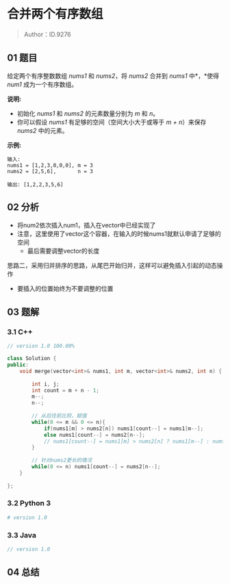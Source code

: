 # 合并两个有序数组 

> Author：ID.9276

## 01 题目

给定两个有序整数数组 *nums1* 和 *nums2*，将 *nums2* 合并到 *nums1* 中*，*使得 *num1* 成为一个有序数组。

**说明:**

- 初始化 *nums1* 和 *nums2* 的元素数量分别为 *m* 和 *n*。
- 你可以假设 *nums1* 有足够的空间（空间大小大于或等于 *m + n*）来保存 *nums2* 中的元素。

**示例:**

```
输入:
nums1 = [1,2,3,0,0,0], m = 3
nums2 = [2,5,6],       n = 3

输出: [1,2,2,3,5,6]
```

## 02 分析

- 将num2依次插入num1，插入在vector中已经实现了
- 注意，这里使用了vector这个容器，在输入的时候nums1就默认申请了足够的空间
  - 最后需要调整vector的长度

思路二，采用归并排序的思路，从尾巴开始归并，这样可以避免插入引起的动态操作

- 要插入的位置始终为不要调整的位置

## 03 题解

### 3.1 C++

```c++
// version 1.0 100.00%

class Solution {
public:
    void merge(vector<int>& nums1, int m, vector<int>& nums2, int n) {
        
        int i, j;
        int count = m + n - 1;
        m--;
        n--;
        
        // 从后往前比较，赋值
        while(0 <= m && 0 <= n){
            if(nums1[m] > nums2[n]) nums1[count--] = nums1[m--];
            else nums1[count--] = nums2[n--];
            // nums1[count--] = nums1[m] > nums2[n] ? nums1[m--] : nums2[n--];
        }
        
        // 针对nums2更长的情况
        while(0 <= n) nums1[count--] = nums2[n--];
    }
    
};
```



### 3.2 Python 3

```python
# version 1.0 

```

### 3.3 Java

```java
// version 1.0

```



## 04 总结

